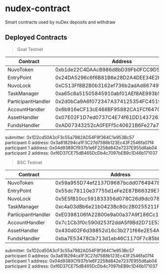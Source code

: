 # nudex-contract

Smart contracts used by nuDex deposits and withdraw

## Deployed Contracts

> Goat Testnet

| Contract           | Address                                    |
| ------------------ | ------------------------------------------ |
| NuvoToken          | 0xb1de22C4DAAcB986d8bD39Fb0FCC9D54C511002E |
| EntryPoint         | 0x24DA5296c6f6B81B6e28D2A4DEE34E2b23cb5672 |
| NuvoLock           | 0xC513Ff8B2B0b3162ef736b2adAd86749ABBfA66b |
| TaskManager        | 0xa65c8a51505845910abf01AEf8AE993b541A2573 |
| ParticipantHandler | 0x2d0bCa9A6f072347A374125354FC45197535F606 |
| AccountHandler     | 0x6b916eCF13cE466BF95882CA1FCf6470Ff0D26Be |
| AssetHandler       | 0x07E02F1D7ed0737C4E74f61DD14372624342BE06 |
| FundsHandler       | 0xAD07343252cA0FEFf5c40621B6Fe27a71371df23 |

submitter: 0x1D2cd50A3cF3c55a7982AD54F9f364C1e953Bc57  
participant 0 address: 0x3a818294ca1F3C27d7588b123Ec43F2546fa07f4  
participant 1 address: 0x04d9389Cf937b1e6F2258d842e7237E955d6ab04  
participant 2 address: 0xf6D37CE75dB465DcDb4c7097bEB9c1D46b171037

> BSC Testnet

| Contract           | Address                                    |
| ------------------ | ------------------------------------------ |
| NuvoToken          | 0x59a955D74ef2137D9687bcdd076494789bda6c8F |
| EntryPoint         | 0x55dc78110e37755d1eFe2E87B66329E7806D1526 |
| NuvoLock           | 0x5E5fB10cc591833356d078C26d9dc0789c7968b8 |
| TaskManager        | 0xc4a03dBb6e21b0423Bc80c2B0255211F3Ee685D0 |
| ParticipantHandler | 0xE0398106fA22800e9a00a37A9f186Cc19b2e289C |
| AccountHandler     | 0x7c1Cb3f0c590d253f2ddA5f9Bd2D71E53024c8D3 |
| AssetHandler       | 0x430d02F6d38852d16c3b271f66e2E54A9fe51AAd |
| FundsHandler       | 0xba7E53478Cb713d1eb46C1170F7c85bbd2BFc6Df |

submitter: 0x1D2cd50A3cF3c55a7982AD54F9f364C1e953Bc57  
participant 0 address: 0x3a818294ca1F3C27d7588b123Ec43F2546fa07f4  
participant 1 address: 0x04d9389Cf937b1e6F2258d842e7237E955d6ab04  
participant 2 address: 0xf6D37CE75dB465DcDb4c7097bEB9c1D46b171037
